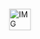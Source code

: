 [<img alt="IMG" width="40px" src="[https://i.postimg.cc/1zBPx2dg/Untitled-1.png" />](https://telegra.ph/Files-are-uploaded-here-to-keep-them-updated-via-api-02-29)
